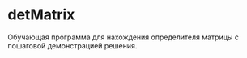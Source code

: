 # detMatrix
Обучающая программа для нахождения определителя матрицы с пошаговой демонстрацией решения.
